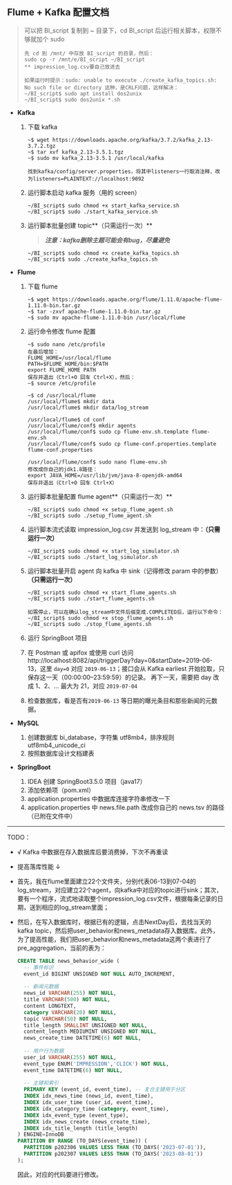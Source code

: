 ## Flume + Kafka 配置文档

> 可以把 BI_script 复制到 ~ 目录下，cd BI_script 后运行相关脚本，权限不够就加个 sudo
>
> ```shell
> 先 cd 到 /mnt/ 中存放 BI_script 的目录，然后：
> sudo cp -r /mnt/e/BI_script ~/BI_script
> ** impression_log.csv要自己放进去
> 
> 如果运行时提示：sudo: unable to execute ./create_kafka_topics.sh: No such file or directory 这种，是CRLF问题，这样解决：
> ~/BI_script$ sudo apt install dos2unix
> ~/BI_script$ sudo dos2unix *.sh
> ```

- **Kafka**

  1. 下载 kafka

     ```shell
     ~$ wget https://downloads.apache.org/kafka/3.7.2/kafka_2.13-3.7.2.tgz
     ~$ tar xvf kafka_2.13-3.5.1.tgz
     ~$ sudo mv kafka_2.13-3.5.1 /usr/local/kafka
     
     找到kafka/config/server.properties，将其中listeners一行取消注释，改为listeners=PLAINTEXT://localhost:9092
     ```

  2. 运行脚本启动 kafka 服务（用的 screen）

     ```shell
     ~/BI_script$ sudo chmod +x start_kafka_service.sh
     ~/BI_script$ sudo ./start_kafka_service.sh
     ```

  5. 运行脚本批量创建 topic**（只需运行一次）**

     > ***注意：kafka删除主题可能会有bug，尽量避免***
     
     ```shell
     ~/BI_script$ sudo chmod +x create_kafka_topics.sh
     ~/BI_script$ sudo ./create_kafka_topics.sh
     ```

- **Flume**

  1. 下载 flume

     ```shell
     ~$ wget https://downloads.apache.org/flume/1.11.0/apache-flume-1.11.0-bin.tar.gz
     ~$ tar -zxvf apache-flume-1.11.0-bin.tar.gz
     ~$ sudo mv apache-flume-1.11.0-bin /usr/local/flume
     ```

  2. 运行命令修改 flume 配置

     ```shell
     ~$ sudo nano /etc/profile
     在最后增加：
     FLUME_HOME=/usr/local/flume
     PATH=$FLUME_HOME/bin:$PATH
     export FLUME_HOME PATH
     保存并退出（Ctrl+O 回车 Ctrl+X），然后：
     ~$ source /etc/profile
     
     ~$ cd /usr/local/flume
     /usr/local/flume$ mkdir data
     /usr/local/flume$ mkdir data/log_stream
     
     /usr/local/flume$ cd conf
     /usr/local/flume/conf$ mkdir agents
     /usr/local/flume/conf$ sudo cp flume-env.sh.template flume-env.sh
     /usr/local/flume/conf$ sudo cp flume-conf.properties.template flume-conf.properties
     
     /usr/local/flume/conf$ sudo nano flume-env.sh 
     修改成你自己的jdk1.8路径：
     export JAVA_HOME=/usr/lib/jvm/java-8-openjdk-amd64
     保存并退出（Ctrl+O 回车 Ctrl+X）
     ```

  3. 运行脚本批量配置 flume agent**（只需运行一次）**

     ```shell
     ~/BI_script$ sudo chmod +x setup_flume_agent.sh
     ~/BI_script$ sudo ./setup_flume_agent.sh
     ```

  4. 运行脚本流式读取 impression_log.csv 并发送到 log_stream 中：**（只需运行一次）**
     
     ```shell
     ~/BI_script$ sudo chmod +x start_log_simulator.sh
     ~/BI_script$ sudo ./start_log_simulator.sh
     ```
     
  5. 运行脚本批量开启 agent 向 kafka 中 sink（记得修改 param 中的参数）**（只需运行一次）**
  
     ```shell
     ~/BI_script$ sudo chmod +x start_flume_agents.sh
     ~/BI_script$ sudo ./start_flume_agents.sh
     
     如需停止，可以在确认log_stream中文件后缀变成.COMPLETED后，运行以下命令：
     ~/BI_script$ sudo chmod +x stop_flume_agents.sh
     ~/BI_script$ sudo ./stop_flume_agents.sh
     ```
  
  9. 运行 SpringBoot 项目
  
  10. 在 Postman 或 apifox 或使用 curl 访问 http://localhost:8082/api/triggerDay?day=0&startDate=2019-06-13，这里 `day=0` 对应 `2019-06-13`；接口会从 Kafka earliest 开始拉取，只保存这一天（00:00:00–23:59:59）的记录。
      再下一天，需要把 day 改成 1、2、... 最大为 21，对应 `2019-07-04`

  11. 检查数据库，看是否有`2019-06-13` 等日期的曝光条目和那些新闻的元数据。
  
- **MySQL**
  1. 创建数据库 bi_database，字符集 utf8mb4，排序规则 utf8mb4_unicode_ci
  2. 按照数据库设计文档建表
- **SpringBoot**
  1. IDEA 创建 SpringBoot3.5.0 项目（java17）
  2. 添加依赖项（pom.xml）
  3. application.properties 中数据库连接字符串修改一下
  4. application.properties 中 news.file.path 改成你自己的 news.tsv 的路径（已附在文件中）

---

TODO：

- √ Kafka 中数据在存入数据库后要消费掉，下次不再重读

- 提高落库性能 ↓ 

- 首先，我在flume里面建立22个文件夹，分别代表06-13到07-04的log_stream，对应建立22个agent，向kafka中对应的topic进行sink；其次，要有一个程序，流式地读取整个impression_log.csv文件，根据每条记录的日期，送到相应的log_stream里面；

- 然后，在写入数据库时，根据已有的逻辑，点击NextDay后，去找当天的kafka topic，然后把user_behavior和news_metadata存入数据库。此外，为了提高性能，我们把user_behavior和news_metadata这两个表进行了pre_aggregation，当前的表为：

  ```sql
  CREATE TABLE news_behavior_wide (
    -- 事件标识
    event_id BIGINT UNSIGNED NOT NULL AUTO_INCREMENT,
    
    -- 新闻元数据
    news_id VARCHAR(255) NOT NULL,
    title VARCHAR(500) NOT NULL,
    content LONGTEXT,
    category VARCHAR(20) NOT NULL,
    topic VARCHAR(50) NOT NULL,
    title_length SMALLINT UNSIGNED NOT NULL,
    content_length MEDIUMINT UNSIGNED NOT NULL,
    news_create_time DATETIME(6) NOT NULL,
    
    -- 用户行为数据
    user_id VARCHAR(255) NOT NULL,
    event_type ENUM('IMPRESSION','CLICK') NOT NULL,
    event_time DATETIME(6) NOT NULL,
    
    -- 主键和索引
    PRIMARY KEY (event_id, event_time), -- 复合主键用于分区
    INDEX idx_news_time (news_id, event_time),
    INDEX idx_user_time (user_id, event_time),
    INDEX idx_category_time (category, event_time),
    INDEX idx_event_type (event_type),
    INDEX idx_news_create (news_create_time),
    INDEX idx_title_length (title_length)
  ) ENGINE=InnoDB
  PARTITION BY RANGE (TO_DAYS(event_time)) (
    PARTITION p202306 VALUES LESS THAN (TO_DAYS('2023-07-01')),
    PARTITION p202307 VALUES LESS THAN (TO_DAYS('2023-08-01'))
  );
  ```

  因此，对应的代码要进行修改。

